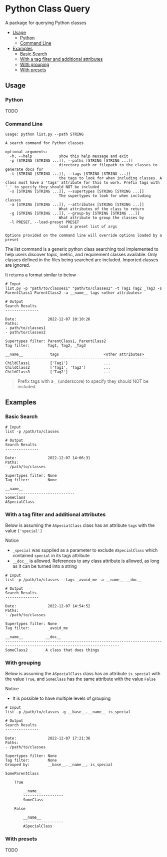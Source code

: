# Python Class Query <!-- omit from toc -->

A package for querying Python classes

- [Usage](#usage)
  - [Python](#python)
  - [Command Line](#command-line)
- [Examples](#examples)
  - [Basic Search](#basic-search)
  - [With a tag filter and additional attributes](#with-a-tag-filter-and-additional-attributes)
  - [With grouping](#with-grouping)
  - [With presets](#with-presets)

## Usage

### Python

TODO

### Command Line

```
usage: python list.py --path STRING
 
A search command for Python classes
 
optional arguments:
  -h, --help            show this help message and exit
  -p [STRING [STRING ...]], --paths [STRING [STRING ...]]
                        directory path or filepath to the classes to generate docs for
  -t [STRING [STRING ...]], --tags [STRING [STRING ...]]
                        the tags to look for when including classes. A class must have a 'tags' attribute for this to work. Prefix tags with '_' to specify they should NOT be included
  -s [STRING [STRING ...]], --supertypes [STRING [STRING ...]]
                        The supertypes to look for when including classes
  -a [STRING [STRING ...]], --attributes [STRING [STRING ...]]
                        What attributes of the class to return
  -g [STRING [STRING ...]], --group-by [STRING [STRING ...]]
                        What attribute to group the classes by
  -l PRESET, --load-preset PRESET
                        load a preset list of args
 
Options provided on the command line will override options loaded by a preset
```

The list command is a generic python class searching tool implemented to help users discover topic, metric, and requirement classes available. Only classes defined in the files being searched are included. Imported classes are ignored.

It returns a format similar to below

```
# Input
list.py -p "path/to/classes1" "path/to/classes2" -t Tag1 Tag2 _Tag3 -s ParentClass1 ParentClass2 -a __name__ tags <other attributes>
 
# Output
Search Results
---------------
 
Date:              2022-12-07 10:10:26
Paths:            
- path/to/classes1
- path/to/classes2
 
Supertypes filter: ParentClass1, ParentClass2
Tag filter:        Tag1, Tag2, _Tag3
 
__name__            tags                    <other attributes>
----------------------------------------------------------------
ChildClass1         ['Tag1']                ...
ChildClass2         ['Tag1', 'Tag2']        ...
ChildClass3         ['Tag2']                ...
```

> Prefix tags with a _ (underscore) to specify they should NOT be included

## Examples

### Basic Search

```
# Input
list -p /path/to/classes
 
# Output
Search Results
---------------
 
Date:              2022-12-07 14:06:31
Paths:            
- /path/to/classes
 
Supertypes filter: None
Tag filter:        None
 
__name__                      
-------------------------------
SomeClass   
ASpecialClass
```

### With a tag filter and additional attributes

Below is assuming the `ASpecialClass` class has an attribute `tags` with the value `['special']`

Notice
- `_special` was supplied as a parameter to exclude `ASpecialClass` which contained `special` in its tags attribute
- `__doc__` is allowed. References to any class attribute is allowed, as long as it can be turned into a string

```
# Input
list -p /path/to/classes --tags _avoid_me -a __name__ __doc__
 
# Output
Search Results
---------------
 
Date:              2022-12-07 14:54:52
Paths:            
- /path/to/classes
 
Supertypes filter: None
Tag filter:        _avoid_me
 
__name__          __doc__                                                          
-------------------------------------------------------------------------------------------------------------------------
SomeClass2        A class that does things
```

### With grouping

Below is assuming the `ASpecialClass` class has an attribute `is_special` with the value `True`, and `SomeClass` has the same attribute with the value `False`

Notice
- It is possible to have multiple levels of grouping

```
# Input
list -p /path/to/classes -g __base__.__name__ is_special  
 
# Output
Search Results
---------------
 
Date:              2022-12-07 17:21:36
Paths:            
- /path/to/classes
 
Supertypes filter: None
Tag filter:        None
Grouped by:        __base__.__name__, is_special
 
SomeParentClass
 
    True
 
        __name__         
        ------------------
        SomeClass   
 
    False
 
        __name__         
        ------------------
        ASpecialClass
```

### With presets

TODO
